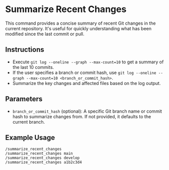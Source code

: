 # Summarize Recent Changes

This command provides a concise summary of recent Git changes in the current repository. It's useful for quickly understanding what has been modified since the last commit or pull.

## Instructions

- Execute `git log --oneline --graph --max-count=10` to get a summary of the last 10 commits.
- If the user specifies a branch or commit hash, use `git log --oneline --graph --max-count=10 <branch_or_commit_hash>`.
- Summarize the key changes and affected files based on the log output.

## Parameters

- `branch_or_commit_hash` (optional): A specific Git branch name or commit hash to summarize changes from. If not provided, it defaults to the current branch.

## Example Usage

```
/summarize_recent_changes
/summarize_recent_changes main
/summarize_recent_changes develop
/summarize_recent_changes a1b2c3d4
```
